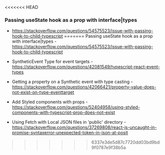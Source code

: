 <<<<<<< HEAD
### Passing useState hook as a prop with interface|types

- https://stackoverflow.com/questions/54575523/issue-with-passing-hook-to-child-typescript
=======
Passing useState hook as a prop with interface|types - https://stackoverflow.com/questions/54575523/issue-with-passing-hook-to-child-typescript

- SyntheticEvent Type for event targets - https://stackoverflow.com/questions/42081549/typescript-react-event-types

- Getting a property on a Synthetic event with type casting - https://stackoverflow.com/questions/42066421/property-value-does-not-exist-on-type-eventtarget

- Add Styled components with props - https://stackoverflow.com/questions/52404958/using-styled-components-with-typescript-prop-does-not-exist

- Using Fetch with Local JSON files in 'public' directory - https://stackoverflow.com/questions/37269808/react-js-uncaught-in-promise-syntaxerror-unexpected-token-in-json-at-posit
>>>>>>> 6337e3de5d87c7720dd03bd9bd9f0787e9f38b5a
